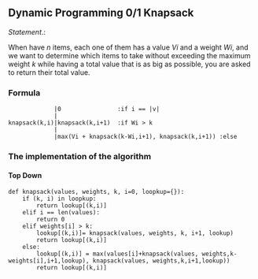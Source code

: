 ## Dynamic Programming 0/1 Knapsack

*Statement*.:

When have _n_ items, each one of them has a value _Vi_ and a weight _Wi_, and we want to determine which items to take without exceeding the maximum weight _k_ while having a total value that is as big as possible, you are asked to return their total value.

### Formula

```
             |0                :if i == |v|
             |
knapsack(k,i)|knapsack(k,i+1)  :if Wi > k
             |
             |max(Vi + knapsack(k-Wi,i+1), knapsack(k,i+1)) :else
```

### The implementation of the algorithm
#### Top Down
```
def knapsack(values, weights, k, i=0, loopkup={}):
    if (k, i) in loopkup:
        return lookup[(k,i)]
    elif i == len(values):
        return 0
    elif weights[i] > k:
        lookup[(k,i)]= knapsack(values, weights, k, i+1, lookup)
        return lookup[(k,i)]
    else:
        lookup[(k,i)] = max(values[i]+knapsack(values, weights,k-weights[i],i+1,lookup), knapsack(values, weights,k,i+1,lookup))
        return lookup[(k,i)]
```


